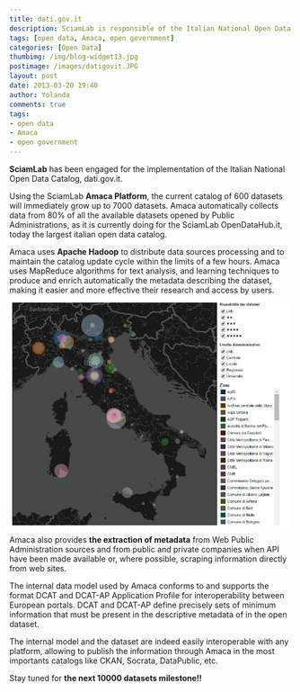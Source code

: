 ```yaml
---
title: dati.gov.it
description: SciamLab is responsible of the Italian National Open Data Catalog
tags: [open data, Amaca, open government]
categories: [Open Data]
thumbimg: /img/blog-widget13.jpg
postimage: /images/datigovit.JPG
layout: post
date: 2013-03-20 19:40
author: Yolanda
comments: true
tags:
- open data
- Amaca
- open government
---
```


**SciamLab** has been engaged for the implementation of the Italian National Open Data Catalog, dati.gov.it.

Using the SciamLab **Amaca Platform**, the current catalog of 600 datasets will immediately grow up to 7000 datasets. Amaca automatically collects data from 80% of all the available datasets opened by Public Administrations, as it is currently doing for the SciamLab OpenDataHub.it, today the largest italian open data catalog.

Amaca uses **Apache Hadoop** to distribute data sources processing and to maintain the catalog update cycle within the limits of a few hours. Amaca uses MapReduce algorithms for text analysis, and learning techniques to produce and enrich automatically the metadata describing the dataset, making it easier and more effective their research and access by users.

![infografica](https://github.com/sciamlab/blog/blob/gh-pages/images/infografica%20gov.it.JPG)

Amaca also provides **the extraction of metadata** from Web Public Administration sources and from public and private companies when API have been made available or, where possible, scraping information directly from web sites.

The internal data model used by Amaca conforms to and supports the format DCAT and DCAT-AP Application Profile for interoperability between European portals.  DCAT and DCAT-AP define precisely sets of minimum information that must be present in the descriptive metadata of in the open dataset.

The internal model and the dataset are indeed easily interoperable with any platform, allowing to publish the information through Amaca in the most importants catalogs like CKAN, Socrata, DataPublic, etc.

Stay tuned for **the next 10000 datasets milestone!!**
